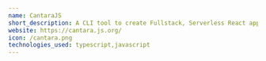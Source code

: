 ```yaml
---
name: CantaraJS
short_description: A CLI tool to create Fullstack, Serverless React apps in minutes
website: https://cantara.js.org/
icon: /cantara.png
technologies_used: typescript,javascript
---
```

